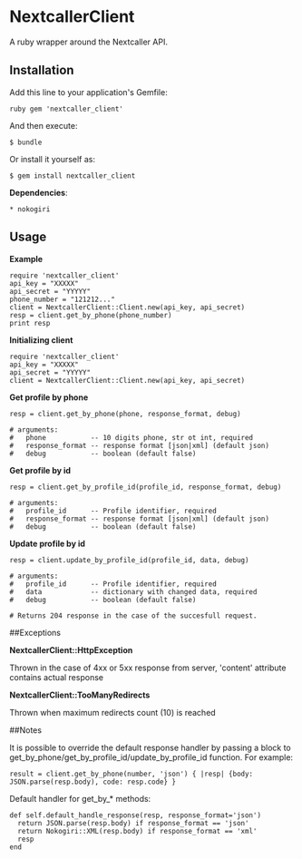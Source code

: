 # NextcallerClient

A ruby wrapper around the Nextcaller API.

## Installation

Add this line to your application's Gemfile:

    ruby gem 'nextcaller_client'


And then execute:

    $ bundle

Or install it yourself as:

    $ gem install nextcaller_client
    
**Dependencies**:

    * nokogiri

## Usage

**Example**

    require 'nextcaller_client'
    api_key = "XXXXX"
    api_secret = "YYYYY"
    phone_number = "121212..."
    client = NextcallerClient::Client.new(api_key, api_secret)
    resp = client.get_by_phone(phone_number)
    print resp
    
**Initializing client**

    require 'nextcaller_client'
    api_key = "XXXXX"
    api_secret = "YYYYY"
    client = NextcallerClient::Client.new(api_key, api_secret)
    
**Get profile by phone**

    resp = client.get_by_phone(phone, response_format, debug)
    
    # arguments:
    #   phone           -- 10 digits phone, str ot int, required
    #   response_format -- response format [json|xml] (default json)
    #   debug           -- boolean (default false)

**Get profile by id**

    resp = client.get_by_profile_id(profile_id, response_format, debug)
    
    # arguments:
    #   profile_id      -- Profile identifier, required
    #   response_format -- response format [json|xml] (default json)
    #   debug           -- boolean (default false)

**Update profile by id**
    
    resp = client.update_by_profile_id(profile_id, data, debug)
    
    # arguments:
    #   profile_id      -- Profile identifier, required
    #   data            -- dictionary with changed data, required
    #   debug           -- boolean (default false)
    
    # Returns 204 response in the case of the succesfull request.
    
##Exceptions

**NextcallerClient::HttpException**

Thrown in the case of 4xx or 5xx response from server, 'content' attribute contains actual response

**NextcallerClient::TooManyRedirects**

Thrown when maximum redirects count (10) is reached 
    
##Notes

It is possible to override the default response handler 
by passing a block to get_by_phone/get_by_profile_id/update_by_profile_id function. 
For example:

    result = client.get_by_phone(number, 'json') { |resp| {body: JSON.parse(resp.body), code: resp.code} }

Default handler for get_by_* methods:
    
    def self.default_handle_response(resp, response_format='json')
      return JSON.parse(resp.body) if response_format == 'json'
      return Nokogiri::XML(resp.body) if response_format == 'xml'
      resp
    end
